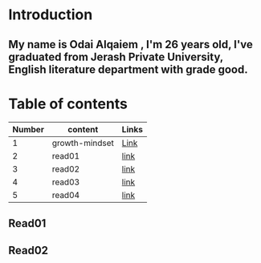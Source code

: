 # Introduction

## My name is Odai Alqaiem , I'm 26 years old, I've graduated from Jerash Private University, English literature department with grade good.       

# Table of contents


| Number    |  content| Links |
| -------- | -------- | ------ |
| 1  | growth-mindset  | [Link](https://odaialqaiem.github.io/Reading-notes/growth-mindset)  |
| 2 | read01  | [link](https://odaialqaiem.github.io/Reading-notes/Read01)   |
| 3  |   read02   |[link](https://odaialqaiem.github.io/Reading-notes/Read02)  |
| 4  |   read03   |[link](https://odaialqaiem.github.io/Reading-notes/Read03)  |
| 5  |   read04   |[link](https://odaialqaiem.github.io/Reading-notes/Read04)  |
## Read01
## Read02

